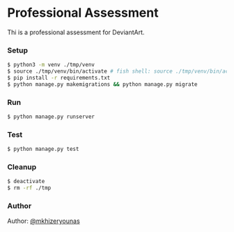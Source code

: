 # Professional Assessment

Thi is a professional assessment for DeviantArt.

### Setup

```bash
$ python3 -m venv ./tmp/venv
$ source ./tmp/venv/bin/activate # fish shell: source ./tmp/venv/bin/activate.fish
$ pip install -r requirements.txt
$ python manage.py makemigrations && python manage.py migrate
```

### Run

```bash
$ python manage.py runserver
```

### Test

```bash
$ python manage.py test
```

### Cleanup

```bash
$ deactivate
$ rm -rf ./tmp
```

### Author

Author: [@mkhizeryounas](https://github.com/mkhizeryounas)
